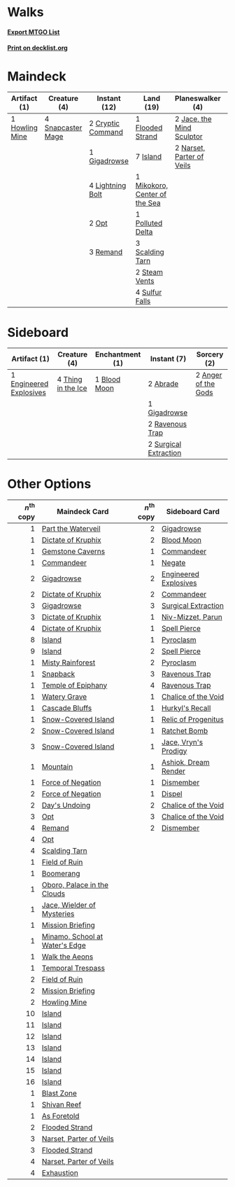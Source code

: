 # Walks

#### [Export MTGO List](../collection/Walks/Walks.txt)
#### [Print on decklist.org](http://decklist.org/?deckmain=4%09Ancestral%20Vision%0A2%09Cryptic%20Command%0A1%09Day's%20Undoing%0A3%09Exhaustion%0A1%09Flooded%20Strand%0A1%09Gigadrowse%0A1%09Howling%20Mine%0A7%09Island%0A2%09Jace,%20the%20Mind%20Sculptor%0A4%09Lightning%20Bolt%0A1%09Mikokoro,%20Center%20of%20the%20Sea%0A2%09Narset,%20Parter%20of%20Veils%0A2%09Opt%0A1%09Polluted%20Delta%0A3%09Remand%0A3%09Scalding%20Tarn%0A4%09Serum%20Visions%0A4%09Snapcaster%20Mage%0A2%09Steam%20Vents%0A4%09Sulfur%20Falls%0A4%09Temporal%20Mastery%0A4%09Time%20Warp&deckside=2%09Abrade%0A2%09Anger%20of%20the%20Gods%0A1%09Blood%20Moon%0A1%09Engineered%20Explosives%0A1%09Gigadrowse%0A2%09Ravenous%20Trap%0A2%09Surgical%20Extraction%0A4%09Thing%20in%20the%20Ice)
# Maindeck

|                                      Artifact (1)                                       |                                        Creature (4)                                        |                                        Instant (12)                                        |                                               Land (19)                                                |                                          Planeswalker (4)                                          |                                        Sorcery (20)                                         |
|-----------------------------------------------------------------------------------------|--------------------------------------------------------------------------------------------|--------------------------------------------------------------------------------------------|--------------------------------------------------------------------------------------------------------|----------------------------------------------------------------------------------------------------|---------------------------------------------------------------------------------------------|
|1 [Howling Mine](http://gatherer.wizards.com/Pages/Card/Details.aspx?multiverseid=129598)|4 [Snapcaster Mage](http://gatherer.wizards.com/Pages/Card/Details.aspx?multiverseid=227676)|2 [Cryptic Command](http://gatherer.wizards.com/Pages/Card/Details.aspx?multiverseid=438614)|1 [Flooded Strand](http://gatherer.wizards.com/Pages/Card/Details.aspx?multiverseid=405098)             |2 [Jace, the Mind Sculptor](http://gatherer.wizards.com/Pages/Card/Details.aspx?multiverseid=442051)|4 [Ancestral Vision](http://gatherer.wizards.com/Pages/Card/Details.aspx?multiverseid=189244)|
|                                                                                         |                                                                                            |1 [Gigadrowse](http://gatherer.wizards.com/Pages/Card/Details.aspx?multiverseid=96864)      |7 [Island](http://gatherer.wizards.com/Pages/Card/Details.aspx?multiverseid=439857)                     |2 [Narset, Parter of Veils](http://gatherer.wizards.com/Pages/Card/Details.aspx?multiverseid=460988)|1 [Day's Undoing](http://gatherer.wizards.com/Pages/Card/Details.aspx?multiverseid=398652)   |
|                                                                                         |                                                                                            |4 [Lightning Bolt](http://gatherer.wizards.com/Pages/Card/Details.aspx?multiverseid=806)    |1 [Mikokoro, Center of the Sea](http://gatherer.wizards.com/Pages/Card/Details.aspx?multiverseid=442230)|                                                                                                    |3 [Exhaustion](http://gatherer.wizards.com/Pages/Card/Details.aspx?multiverseid=84065)       |
|                                                                                         |                                                                                            |2 [Opt](http://gatherer.wizards.com/Pages/Card/Details.aspx?multiverseid=442948)            |1 [Polluted Delta](http://gatherer.wizards.com/Pages/Card/Details.aspx?multiverseid=405104)             |                                                                                                    |4 [Serum Visions](http://gatherer.wizards.com/Pages/Card/Details.aspx?multiverseid=50145)    |
|                                                                                         |                                                                                            |3 [Remand](http://gatherer.wizards.com/Pages/Card/Details.aspx?multiverseid=380255)         |3 [Scalding Tarn](http://gatherer.wizards.com/Pages/Card/Details.aspx?multiverseid=405107)              |                                                                                                    |4 [Temporal Mastery](http://gatherer.wizards.com/Pages/Card/Details.aspx?multiverseid=240133)|
|                                                                                         |                                                                                            |                                                                                            |2 [Steam Vents](http://gatherer.wizards.com/Pages/Card/Details.aspx?multiverseid=405109)                |                                                                                                    |4 [Time Warp](http://gatherer.wizards.com/Pages/Card/Details.aspx?multiverseid=439354)       |
|                                                                                         |                                                                                            |                                                                                            |4 [Sulfur Falls](http://gatherer.wizards.com/Pages/Card/Details.aspx?multiverseid=443135)               |                                                                                                    |                                                                                             |


# Sideboard

|                                          Artifact (1)                                           |                                        Creature (4)                                         |                                   Enchantment (1)                                    |                                          Instant (7)                                           |                                         Sorcery (2)                                          |
|-------------------------------------------------------------------------------------------------|---------------------------------------------------------------------------------------------|--------------------------------------------------------------------------------------|------------------------------------------------------------------------------------------------|----------------------------------------------------------------------------------------------|
|1 [Engineered Explosives](http://gatherer.wizards.com/Pages/Card/Details.aspx?multiverseid=50139)|4 [Thing in the Ice](http://gatherer.wizards.com/Pages/Card/Details.aspx?multiverseid=409836)|1 [Blood Moon](http://gatherer.wizards.com/Pages/Card/Details.aspx?multiverseid=45386)|2 [Abrade](http://gatherer.wizards.com/Pages/Card/Details.aspx?multiverseid=430772)             |2 [Anger of the Gods](http://gatherer.wizards.com/Pages/Card/Details.aspx?multiverseid=438682)|
|                                                                                                 |                                                                                             |                                                                                      |1 [Gigadrowse](http://gatherer.wizards.com/Pages/Card/Details.aspx?multiverseid=96864)          |                                                                                              |
|                                                                                                 |                                                                                             |                                                                                      |2 [Ravenous Trap](http://gatherer.wizards.com/Pages/Card/Details.aspx?multiverseid=197537)      |                                                                                              |
|                                                                                                 |                                                                                             |                                                                                      |2 [Surgical Extraction](http://gatherer.wizards.com/Pages/Card/Details.aspx?multiverseid=397706)|                                                                                              |


# Other Options

|*n*<sup>th</sup> copy|                                             Maindeck Card                                              |*n*<sup>th</sup> copy|                                        Sideboard Card                                         |
|--------------------:|--------------------------------------------------------------------------------------------------------|--------------------:|-----------------------------------------------------------------------------------------------|
|                    1|[Part the Waterveil](http://gatherer.wizards.com/Pages/Card/Details.aspx?multiverseid=401982)           |                    2|[Gigadrowse](http://gatherer.wizards.com/Pages/Card/Details.aspx?multiverseid=96864)           |
|                    1|[Dictate of Kruphix](http://gatherer.wizards.com/Pages/Card/Details.aspx?multiverseid=451041)           |                    2|[Blood Moon](http://gatherer.wizards.com/Pages/Card/Details.aspx?multiverseid=45386)           |
|                    1|[Gemstone Caverns](http://gatherer.wizards.com/Pages/Card/Details.aspx?multiverseid=122094)             |                    1|[Commandeer](http://gatherer.wizards.com/Pages/Card/Details.aspx?multiverseid=121243)          |
|                    1|[Commandeer](http://gatherer.wizards.com/Pages/Card/Details.aspx?multiverseid=121243)                   |                    1|[Negate](http://gatherer.wizards.com/Pages/Card/Details.aspx?multiverseid=423707)              |
|                    2|[Gigadrowse](http://gatherer.wizards.com/Pages/Card/Details.aspx?multiverseid=96864)                    |                    2|[Engineered Explosives](http://gatherer.wizards.com/Pages/Card/Details.aspx?multiverseid=50139)|
|                    2|[Dictate of Kruphix](http://gatherer.wizards.com/Pages/Card/Details.aspx?multiverseid=451041)           |                    2|[Commandeer](http://gatherer.wizards.com/Pages/Card/Details.aspx?multiverseid=121243)          |
|                    3|[Gigadrowse](http://gatherer.wizards.com/Pages/Card/Details.aspx?multiverseid=96864)                    |                    3|[Surgical Extraction](http://gatherer.wizards.com/Pages/Card/Details.aspx?multiverseid=397706) |
|                    3|[Dictate of Kruphix](http://gatherer.wizards.com/Pages/Card/Details.aspx?multiverseid=451041)           |                    1|[Niv-Mizzet, Parun](http://gatherer.wizards.com/Pages/Card/Details.aspx?multiverseid=452942)   |
|                    4|[Dictate of Kruphix](http://gatherer.wizards.com/Pages/Card/Details.aspx?multiverseid=451041)           |                    1|[Spell Pierce](http://gatherer.wizards.com/Pages/Card/Details.aspx?multiverseid=425876)        |
|                    8|[Island](http://gatherer.wizards.com/Pages/Card/Details.aspx?multiverseid=439857)                       |                    1|[Pyroclasm](http://gatherer.wizards.com/Pages/Card/Details.aspx?multiverseid=129801)           |
|                    9|[Island](http://gatherer.wizards.com/Pages/Card/Details.aspx?multiverseid=439857)                       |                    2|[Spell Pierce](http://gatherer.wizards.com/Pages/Card/Details.aspx?multiverseid=425876)        |
|                    1|[Misty Rainforest](http://gatherer.wizards.com/Pages/Card/Details.aspx?multiverseid=405102)             |                    2|[Pyroclasm](http://gatherer.wizards.com/Pages/Card/Details.aspx?multiverseid=129801)           |
|                    1|[Snapback](http://gatherer.wizards.com/Pages/Card/Details.aspx?multiverseid=108897)                     |                    3|[Ravenous Trap](http://gatherer.wizards.com/Pages/Card/Details.aspx?multiverseid=197537)       |
|                    1|[Temple of Epiphany](http://gatherer.wizards.com/Pages/Card/Details.aspx?multiverseid=442808)           |                    4|[Ravenous Trap](http://gatherer.wizards.com/Pages/Card/Details.aspx?multiverseid=197537)       |
|                    1|[Watery Grave](http://gatherer.wizards.com/Pages/Card/Details.aspx?multiverseid=405114)                 |                    1|[Chalice of the Void](http://gatherer.wizards.com/Pages/Card/Details.aspx?multiverseid=442211) |
|                    1|[Cascade Bluffs](http://gatherer.wizards.com/Pages/Card/Details.aspx?multiverseid=442226)               |                    1|[Hurkyl's Recall](http://gatherer.wizards.com/Pages/Card/Details.aspx?multiverseid=135260)     |
|                    1|[Snow-Covered Island](http://gatherer.wizards.com/Pages/Card/Details.aspx?multiverseid=121130)          |                    1|[Relic of Progenitus](http://gatherer.wizards.com/Pages/Card/Details.aspx?multiverseid=174824) |
|                    2|[Snow-Covered Island](http://gatherer.wizards.com/Pages/Card/Details.aspx?multiverseid=121130)          |                    1|[Ratchet Bomb](http://gatherer.wizards.com/Pages/Card/Details.aspx?multiverseid=370623)        |
|                    3|[Snow-Covered Island](http://gatherer.wizards.com/Pages/Card/Details.aspx?multiverseid=121130)          |                    1|[Jace, Vryn's Prodigy](http://gatherer.wizards.com/Pages/Card/Details.aspx?multiverseid=398434)|
|                    1|[Mountain](http://gatherer.wizards.com/Pages/Card/Details.aspx?multiverseid=439859)                     |                    1|[Ashiok, Dream Render](http://gatherer.wizards.com/Pages/Card/Details.aspx?multiverseid=461155)|
|                    1|[Force of Negation](http://gatherer.wizards.com/Pages/Card/Details.aspx?multiverseid=464001)            |                    1|[Dismember](http://gatherer.wizards.com/Pages/Card/Details.aspx?multiverseid=382182)           |
|                    2|[Force of Negation](http://gatherer.wizards.com/Pages/Card/Details.aspx?multiverseid=464001)            |                    1|[Dispel](http://gatherer.wizards.com/Pages/Card/Details.aspx?multiverseid=401858)              |
|                    2|[Day's Undoing](http://gatherer.wizards.com/Pages/Card/Details.aspx?multiverseid=398652)                |                    2|[Chalice of the Void](http://gatherer.wizards.com/Pages/Card/Details.aspx?multiverseid=442211) |
|                    3|[Opt](http://gatherer.wizards.com/Pages/Card/Details.aspx?multiverseid=442948)                          |                    3|[Chalice of the Void](http://gatherer.wizards.com/Pages/Card/Details.aspx?multiverseid=442211) |
|                    4|[Remand](http://gatherer.wizards.com/Pages/Card/Details.aspx?multiverseid=380255)                       |                    2|[Dismember](http://gatherer.wizards.com/Pages/Card/Details.aspx?multiverseid=382182)           |
|                    4|[Opt](http://gatherer.wizards.com/Pages/Card/Details.aspx?multiverseid=442948)                          |                     |                                                                                               |
|                    4|[Scalding Tarn](http://gatherer.wizards.com/Pages/Card/Details.aspx?multiverseid=405107)                |                     |                                                                                               |
|                    1|[Field of Ruin](http://gatherer.wizards.com/Pages/Card/Details.aspx?multiverseid=435415)                |                     |                                                                                               |
|                    1|[Boomerang](http://gatherer.wizards.com/Pages/Card/Details.aspx?multiverseid=129494)                    |                     |                                                                                               |
|                    1|[Oboro, Palace in the Clouds](http://gatherer.wizards.com/Pages/Card/Details.aspx?multiverseid=74206)   |                     |                                                                                               |
|                    1|[Jace, Wielder of Mysteries](http://gatherer.wizards.com/Pages/Card/Details.aspx?multiverseid=460981)   |                     |                                                                                               |
|                    1|[Mission Briefing](http://gatherer.wizards.com/Pages/Card/Details.aspx?multiverseid=452794)             |                     |                                                                                               |
|                    1|[Minamo, School at Water's Edge](http://gatherer.wizards.com/Pages/Card/Details.aspx?multiverseid=79179)|                     |                                                                                               |
|                    1|[Walk the Aeons](http://gatherer.wizards.com/Pages/Card/Details.aspx?multiverseid=110517)               |                     |                                                                                               |
|                    1|[Temporal Trespass](http://gatherer.wizards.com/Pages/Card/Details.aspx?multiverseid=391939)            |                     |                                                                                               |
|                    2|[Field of Ruin](http://gatherer.wizards.com/Pages/Card/Details.aspx?multiverseid=435415)                |                     |                                                                                               |
|                    2|[Mission Briefing](http://gatherer.wizards.com/Pages/Card/Details.aspx?multiverseid=452794)             |                     |                                                                                               |
|                    2|[Howling Mine](http://gatherer.wizards.com/Pages/Card/Details.aspx?multiverseid=129598)                 |                     |                                                                                               |
|                   10|[Island](http://gatherer.wizards.com/Pages/Card/Details.aspx?multiverseid=439857)                       |                     |                                                                                               |
|                   11|[Island](http://gatherer.wizards.com/Pages/Card/Details.aspx?multiverseid=439857)                       |                     |                                                                                               |
|                   12|[Island](http://gatherer.wizards.com/Pages/Card/Details.aspx?multiverseid=439857)                       |                     |                                                                                               |
|                   13|[Island](http://gatherer.wizards.com/Pages/Card/Details.aspx?multiverseid=439857)                       |                     |                                                                                               |
|                   14|[Island](http://gatherer.wizards.com/Pages/Card/Details.aspx?multiverseid=439857)                       |                     |                                                                                               |
|                   15|[Island](http://gatherer.wizards.com/Pages/Card/Details.aspx?multiverseid=439857)                       |                     |                                                                                               |
|                   16|[Island](http://gatherer.wizards.com/Pages/Card/Details.aspx?multiverseid=439857)                       |                     |                                                                                               |
|                    1|[Blast Zone](http://gatherer.wizards.com/Pages/Card/Details.aspx?multiverseid=461171)                   |                     |                                                                                               |
|                    1|[Shivan Reef](http://gatherer.wizards.com/Pages/Card/Details.aspx?multiverseid=129731)                  |                     |                                                                                               |
|                    1|[As Foretold](http://gatherer.wizards.com/Pages/Card/Details.aspx?multiverseid=426744)                  |                     |                                                                                               |
|                    2|[Flooded Strand](http://gatherer.wizards.com/Pages/Card/Details.aspx?multiverseid=405098)               |                     |                                                                                               |
|                    3|[Narset, Parter of Veils](http://gatherer.wizards.com/Pages/Card/Details.aspx?multiverseid=460988)      |                     |                                                                                               |
|                    3|[Flooded Strand](http://gatherer.wizards.com/Pages/Card/Details.aspx?multiverseid=405098)               |                     |                                                                                               |
|                    4|[Narset, Parter of Veils](http://gatherer.wizards.com/Pages/Card/Details.aspx?multiverseid=460988)      |                     |                                                                                               |
|                    4|[Exhaustion](http://gatherer.wizards.com/Pages/Card/Details.aspx?multiverseid=84065)                    |                     |                                                                                               |

